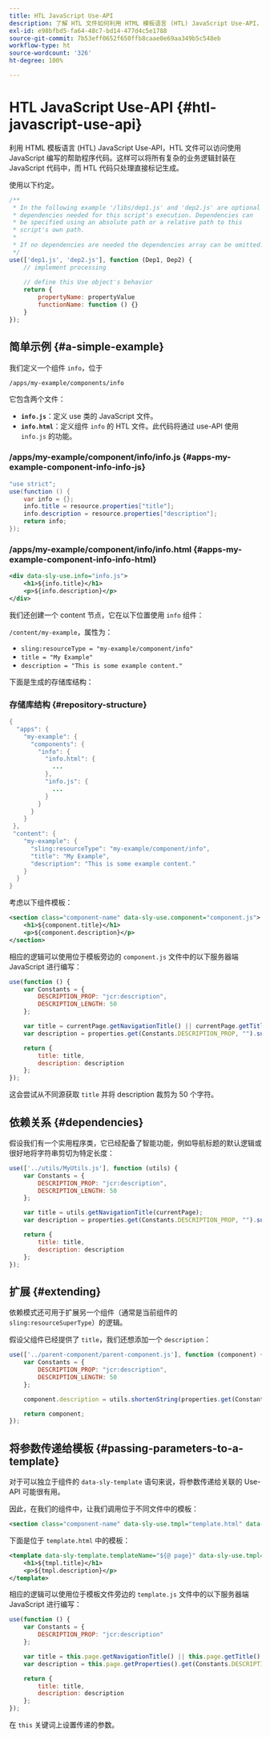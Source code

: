 ```yaml
---
title: HTL JavaScript Use-API
description: 了解 HTL 文件如何利用 HTML 模板语言 (HTL) JavaScript Use-API，访问使用 JavaScript 编写的帮助程序代码。
exl-id: e98bfbd5-fa64-48c7-bd14-477d4c5e1788
source-git-commit: 7b53eff0652f650ffb8caae0e69aa349b5c548eb
workflow-type: ht
source-wordcount: '326'
ht-degree: 100%

---
```


# HTL JavaScript Use-API {#htl-javascript-use-api}

利用 HTML 模板语言 (HTL) JavaScript Use-API，HTL 文件可以访问使用 JavaScript 编写的帮助程序代码。这样可以将所有复杂的业务逻辑封装在 JavaScript 代码中，而 HTL 代码只处理直接标记生成。

使用以下约定。

```javascript
/**
 * In the following example '/libs/dep1.js' and 'dep2.js' are optional
 * dependencies needed for this script's execution. Dependencies can
 * be specified using an absolute path or a relative path to this
 * script's own path.
 *
 * If no dependencies are needed the dependencies array can be omitted.
 */
use(['dep1.js', 'dep2.js'], function (Dep1, Dep2) {
    // implement processing
  
    // define this Use object's behavior
    return {
        propertyName: propertyValue
        functionName: function () {}
    }
});
```

## 简单示例 {#a-simple-example}

我们定义一个组件 `info`，位于

`/apps/my-example/components/info`

它包含两个文件：

* **`info.js`**：定义 use 类的 JavaScript 文件。
* **`info.html`**：定义组件 `info` 的 HTL 文件。此代码将通过 use-API 使用 `info.js` 的功能。

### /apps/my-example/component/info/info.js {#apps-my-example-component-info-info-js}

```java
"use strict";
use(function () {
    var info = {};
    info.title = resource.properties["title"];
    info.description = resource.properties["description"];
    return info;
});
```

### /apps/my-example/component/info/info.html {#apps-my-example-component-info-info-html}

```xml
<div data-sly-use.info="info.js">
    <h1>${info.title}</h1>
    <p>${info.description}</p>
</div>
```

我们还创建一个 content 节点，它在以下位置使用 `info` 组件：

`/content/my-example`，属性为：

* `sling:resourceType = "my-example/component/info"`
* `title = "My Example"`
* `description = "This is some example content."`

下面是生成的存储库结构：

### 存储库结构 {#repository-structure}

```java
{
  "apps": {
    "my-example": {
      "components": {
        "info": {
          "info.html": {
            ...
          },
          "info.js": {
            ...
          }
        }
      }
    }
 },
 "content": {
    "my-example": {
      "sling:resourceType": "my-example/component/info",
      "title": "My Example",
      "description": "This is some example content."
    }
  }
}
```

考虑以下组件模板：

```xml
<section class="component-name" data-sly-use.component="component.js">
    <h1>${component.title}</h1>
    <p>${component.description}</p>
</section>
```

相应的逻辑可以使用位于模板旁边的 `component.js` 文件中的以下服务器端 JavaScript 进行编写：

```javascript
use(function () {
    var Constants = {
        DESCRIPTION_PROP: "jcr:description",
        DESCRIPTION_LENGTH: 50
    };

    var title = currentPage.getNavigationTitle() || currentPage.getTitle() || currentPage.getName();
    var description = properties.get(Constants.DESCRIPTION_PROP, "").substr(0, Constants.DESCRIPTION_LENGTH);

    return {
        title: title,
        description: description
    };
});
```

这会尝试从不同源获取 `title` 并将 description 裁剪为 50 个字符。

## 依赖关系 {#dependencies}

假设我们有一个实用程序类，它已经配备了智能功能，例如导航标题的默认逻辑或很好地将字符串剪切为特定长度：

```javascript
use(['../utils/MyUtils.js'], function (utils) {
    var Constants = {
        DESCRIPTION_PROP: "jcr:description",
        DESCRIPTION_LENGTH: 50
    };

    var title = utils.getNavigationTitle(currentPage);
    var description = properties.get(Constants.DESCRIPTION_PROP, "").substr(0, Constants.DESCRIPTION_LENGTH);

    return {
        title: title,
        description: description
    };
});
```

## 扩展 {#extending}

依赖模式还可用于扩展另一个组件（通常是当前组件的 `sling:resourceSuperType`）的逻辑。

假设父组件已经提供了 `title`，我们还想添加一个 `description`：

```javascript
use(['../parent-component/parent-component.js'], function (component) {
    var Constants = {
        DESCRIPTION_PROP: "jcr:description",
        DESCRIPTION_LENGTH: 50
    };

    component.description = utils.shortenString(properties.get(Constants.DESCRIPTION_PROP, ""), Constants.DESCRIPTION_LENGTH);

    return component;
});
```

## 将参数传递给模板 {#passing-parameters-to-a-template}

对于可以独立于组件的 `data-sly-template` 语句来说，将参数传递给关联的 Use-API 可能很有用。

因此，在我们的组件中，让我们调用位于不同文件中的模板：

```xml
<section class="component-name" data-sly-use.tmpl="template.html" data-sly-call="${tmpl.templateName @ page=currentPage}"></section>
```

下面是位于 `template.html` 中的模板：

```xml
<template data-sly-template.templateName="${@ page}" data-sly-use.tmpl="${'template.js' @ page=page, descriptionLength=50}">
    <h1>${tmpl.title}</h1>
    <p>${tmpl.description}</p>
</template>
```

相应的逻辑可以使用位于模板文件旁边的 `template.js` 文件中的以下服务器端 JavaScript 进行编写：

```javascript
use(function () {
    var Constants = {
        DESCRIPTION_PROP: "jcr:description"
    };

    var title = this.page.getNavigationTitle() || this.page.getTitle() || this.page.getName();
    var description = this.page.getProperties().get(Constants.DESCRIPTION_PROP, "").substr(0, this.descriptionLength);

    return {
        title: title,
        description: description
    };
});
```

在 `this` 关键词上设置传递的参数。
